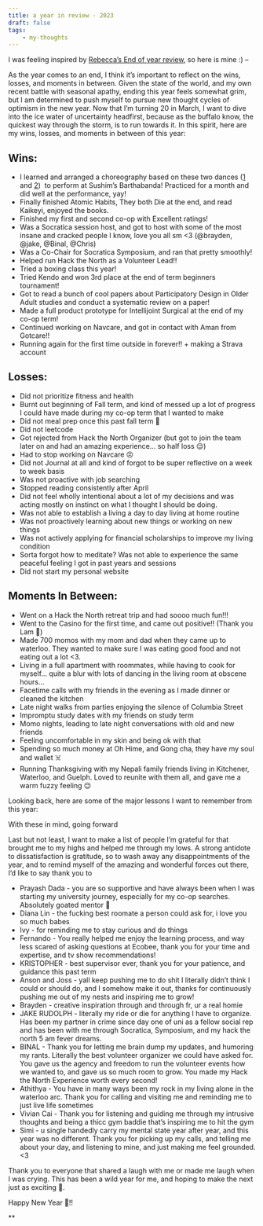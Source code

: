 ```yaml
---
title: a year in review - 2023
draft: false
tags: 
    - my-thoughts
---
```


I was feeling inspired by [Rebecca’s End of year review](https://rebeccalai.substack.com/p/things-ive-failed-at-this-year?r=253a0w&utm_campaign=post&utm_medium=web), so here is mine :) – 
 
As the year comes to an end, I think it’s important to reflect on the wins, losses, and moments in between. Given the state of the world, and my own recent battle with seasonal apathy, ending this year feels somewhat grim, but I am determined to push myself to pursue new thought cycles of optimism in the new year. Now that I’m turning 20 in March, I want to dive into the ice water of uncertainty headfirst, because as the buffalo know, the quickest way through the storm, is to run towards it. In this spirit, here are my wins, losses, and moments in between of this year: 

## Wins: 
- I learned and arranged a choreography based on these two dances ([1](https://youtu.be/rCFEvVS9S9k?si=P5V006ac-qNDsiC4) and [2](https://youtu.be/eq5mbWgrA7g?si=EaBh1EFyV3_ETsap))  to perform at Sushim’s Barthabanda! Practiced for a month and did well at the performance, yay!
- Finally finished Atomic Habits, They both Die at the end, and read Kaikeyi, enjoyed the books.
- Finished my first and second co-op with Excellent ratings!
- Was a Socratica session host, and got to host with some of the most insane and cracked people I know, love you all sm <3 (@brayden, @jake, @Binal, @Chris) 
- Was a Co-Chair for Socratica Symposium, and ran that pretty smoothly! 
- Helped run Hack the North as a Volunteer Lead!! 
- Tried a boxing class this year!
- Tried Kendo and won 3rd place at the end of term beginners tournament!  
- Got to read a bunch of cool papers about Participatory Design in Older Adult studies and conduct a systematic review on a paper!
- Made a full product prototype for Intellijoint Surgical at the end of my co-op term! 
- Continued working on Navcare, and got in contact with Aman from Gotcare!! 
- Running again for the first time outside in forever!! + making a Strava account 

## Losses: 
- Did not prioritize fitness and health 
- Burnt out beginning of Fall term, and kind of messed up a lot of progress I could have made during my co-op term that I wanted to make 
- Did not meal prep once this past fall term 😬
- Did not leetcode 
- Got rejected from Hack the North Organizer (but got to join the team later on and had an amazing experience… so half loss 😌)
- Had to stop working on Navcare 😣
- Did not Journal at all and kind of forgot to be super reflective on a week to week basis 
- Was not proactive with job searching
- Stopped reading consistently after April
- Did not feel wholly intentional about a lot of my decisions and was acting mostly on instinct on what I thought I should be doing. 
- Was not able to establish a living a day to day living at home routine 
- Was not proactively learning about new things or working on new things 
- Was not actively applying for financial scholarships to improve my living condition
- Sorta forgot how to meditate? Was not able to experience the same peaceful feeling I got in past years and sessions
- Did not start my personal website   

## Moments In Between:
- Went on a Hack the North retreat trip and had soooo much fun!!! 
- Went to the Casino for the first time, and came out positive!! (Thank you Lam 🙏)
- Made 700 momos with my mom and dad when they came up to waterloo. They wanted to make sure I was eating good food and not eating out a lot <3. 
- Living in a full apartment with roommates, while having to cook for myself… quite a blur with lots of dancing in the living room at obscene hours…
- Facetime calls with my friends in the evening as I made dinner or cleaned the kitchen
- Late night walks from parties enjoying the silence of Columbia Street 
- Impromptu study dates with my friends on study term 
- Momo nights, leading to late night conversations with old and new friends 
- Feeling uncomfortable in my skin and being ok with that
- Spending so much money at Oh Hime, and Gong cha, they have my soul and wallet ☠️
- Running Thanksgiving with my Nepali family friends living in Kitchener, Waterloo, and Guelph. Loved to reunite with them all, and gave me a warm fuzzy feeling 😌

Looking back, here are some of the major lessons I want to remember from this year: 

With these in mind, going forward  

Last but not least, I want to make a list of people I’m grateful for that brought me to my highs and helped me through my lows. A strong antidote to dissatisfaction is gratitude, so to wash away any disappointments of the year, and to remind myself of the amazing and wonderful forces out there, I’d like to say thank you to 

- Prayash Dada - you are so supportive and have always been when I was starting my university journey, especially for my co-op searches. Absolutely goated mentor 😤
- Diana Lin - the fucking best roomate a person could ask for, i love you so much babes 
- Ivy - for reminding me to stay curious and do things 
- Fernando - You really helped me enjoy the learning process, and way less scared of asking questions at Ecobee, thank you for your time and expertise, and tv show recommendations!
- KRISTOPHER - best supervisor ever, thank you for your patience, and guidance this past term
- Anson and Joss - yall keep pushing me to do shit I literally didn’t think I could or should do, and I somehow make it out, thanks for continuously pushing me out of my nests and inspiring me to grow!
- Brayden - creative inspiration through and through fr, ur a real homie 
- JAKE RUDOLPH - literally my ride or die for anything I have to organize. Has been my partner in crime since day one of uni as a fellow social rep and has been with me through Socratica, Symposium, and my hack the north 5 am fever dreams. 
- BINAL - Thank you for letting me brain dump my updates, and humoring my rants. Literally the best volunteer organizer we could have asked for. You gave us the agency and freedom to run the volunteer events how we wanted to, and gave us so much room to grow. You made my Hack the North Experience worth every second!
- Athithya - You have in many ways been my rock in my living alone in the waterloo arc. Thank you for calling and visiting me and reminding me to just live life sometimes 
- Vivian Cai - Thank you for listening and guiding me through my intrusive thoughts and being a thicc gym baddie that’s inspiring me to hit the gym
- Simi - u single handedly carry my mental state year after year, and this year was no different. Thank you for picking up my calls, and telling me about your day, and listening to mine, and just making me feel grounded. <3 

Thank you to everyone that shared a laugh with me or made me laugh when I was crying. This has been a wild year for me, and hoping to make the next just as exciting 😤. 

  

Happy New Year 🥂!!

**